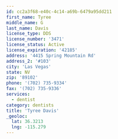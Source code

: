 ```yaml
---
id: cc2a3f68-e40c-4c14-a69b-6479a95dd211
first_name: Tyree
middle_name: G
last_name: Davis
license_type: DDS
license_number: '3471'
license_status: Active
license_expiration: '42185'
address: '4415 Spring Mountain Rd'
address_2: '#103'
city: 'Las Vegas'
state: NV
zip: '89102'
phone: '(702) 735-9334'
fax: '(702) 735-9336'
services:
  - dentist
category: dentists
title: 'Tyree Davis'
_geoloc:
  lat: 36.3213
  lng: -115.279
---
```


